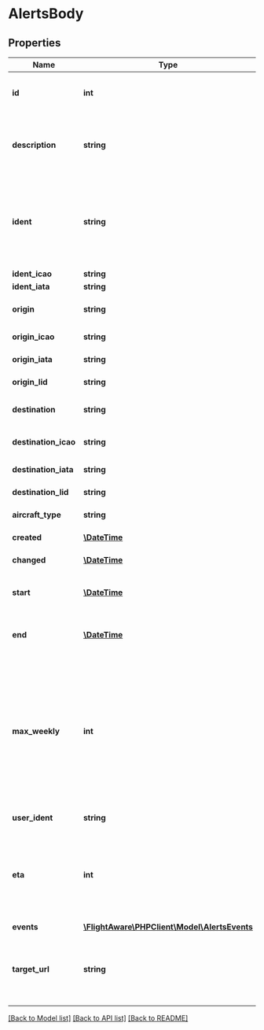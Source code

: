 # AlertsBody

## Properties
Name | Type | Description | Notes
------------ | ------------- | ------------- | -------------
**id** | **int** | Unique ID for alert, can be used to update or delete alert. | 
**description** | **string** | Server-generated textual description of alert. May include carrier, flight number, origin, destination, etc. | 
**ident** | **string** | Ident to alert on. This value may be modified based on codeshare resolution. If that occurs, the originally provided ident will be preserved in the user_ident field. | 
**ident_icao** | **string** | ICAO ident to alert on | [optional] 
**ident_iata** | **string** | IATA ident to alert on | [optional] 
**origin** | **string** | Origin airport ICAO, IATA, or LID code to alert on. | 
**origin_icao** | **string** | Origin airport ICAO code to alert on. | [optional] 
**origin_iata** | **string** | Origin airport IATA code to alert on. | [optional] 
**origin_lid** | **string** | Origin airport LID code to alert on. | [optional] 
**destination** | **string** | Destination airport ICAO, IATA, or LID code to alert on. | 
**destination_icao** | **string** | Destination airport ICAO code to alert on. | [optional] 
**destination_iata** | **string** | Destination airport IATA code to alert on. | [optional] 
**destination_lid** | **string** | Destination airport LID code to alert on. | [optional] 
**aircraft_type** | **string** | Aircraft type ICAO code to alert on. | 
**created** | [**\DateTime**](\DateTime.md) | Time that the alert was created. | 
**changed** | [**\DateTime**](\DateTime.md) | Time that the alert was last modified. | 
**start** | [**\DateTime**](\DateTime.md) | Start date of alert. Should be in departure airport&#x27;s timezone. | 
**end** | [**\DateTime**](\DateTime.md) | End date of alert (inclusive). Should be in departure airport&#x27;s timezone. | 
**max_weekly** | **int** | Reject the new alert if the estimated number of triggered alerts per week based on historical flight trends would exceed this value. Check is only applied at alert creation/modification and does not prevent alerts from being delivered even if they exceed the given amount. | [optional] [default to 1000]
**user_ident** | **string** | Originally specified ident. | 
**eta** | **int** | How many minutes before a flight&#x27;s ETA that an alert should be delivered. Alerts will only be delivered after the flight has been in the air for at least 15 minutes. Set to 0 to disable. | [default to 0]
**events** | [**\FlightAware\PHPClient\Model\AlertsEvents**](AlertsEvents.md) |  | 
**target_url** | **string** | Alert specific URL to deliver to. If null, then the alert will be delivered to the configured account-wide alert URL target. | 

[[Back to Model list]](../../README.md#documentation-for-models) [[Back to API list]](../../README.md#documentation-for-api-endpoints) [[Back to README]](../../README.md)

